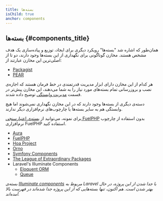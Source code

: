 ```yaml
---
title: بسته‌ها
isChild: true
anchor: components
---
```


## بسته‌ها {#components_title}

همان‌طور که اشاره شد "بسته‌ها" رویکرد دیگری برای ایجاد، توزیع و پیاده‌سازی یک هدف مشخص هستند. مخازن گوناگونی برای نگهداری از این بسته‌ها وجود دارند، دو تا از اصلی‌ترین این مخازن عبارتند از:

* [Packagist](/#composer_and_packagist)
* [PEAR](/#pear)

هر کدام از این مخازن دارای ابزار مدیریت قدرتمندی در خط فرمان هستند که اجازه‌ی نصب و بروزرسانی تمام بسته‌های مورد نیاز را به شما می‌دهند، این مخازن پیش‌تر در قسمت [مدیریت وابستگی] توضیح داده شدند.

دسته‌ی دیگری از بسته‌ها وجود دارند که در این مخازن نگهداری نمی‌شوند اما هیچ وابستگی هم به سایر بسته‌ها یا چارچوب‌های نرم‌افزاری دیگر ندارند.

برای نمونه، می‌توانید از [بسته‌ی اعتبارسنجی FuelPHP] بدون استفاده از چارچوب نرم‌افزاری FuelPHP استفاده کنید.

  [مدیریت وابستگی]: /#dependency_management
  [بسته‌ی اعتبارسنجی FuelPHP]: https://github.com/fuelphp/validation

* [Aura](http://auraphp.github.com/)
* [FuelPHP](https://github.com/fuelphp)
* [Hoa Project](https://github.com/hoaproject)
* [Orno](https://github.com/orno)
* [Symfony Components](http://symfony.com/doc/current/components/index.html)
* [The League of Extraordinary Packages](http://thephpleague.com/)
* Laravel's Illuminate Components
    * [Eloquent ORM](https://github.com/illuminate/database)
    * [Queue](https://github.com/illuminate/queue)

_بسته‌ی [Illuminate components](https://github.com/illuminate) مربوط به Laravel با جدا شدن از این پروژه، در حال بهتر شدن است. هم اکنون، تنها بسته‌هایی که از این پروژه جدا شده‌اند در فهرست بالا آمده‌اند._
